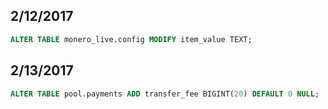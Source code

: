 2/12/2017
---------
```sql
ALTER TABLE monero_live.config MODIFY item_value TEXT;
```

2/13/2017
---------
```sql
ALTER TABLE pool.payments ADD transfer_fee BIGINT(20) DEFAULT 0 NULL;
```